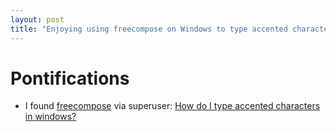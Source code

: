 ```yaml
---
layout: post
title: "Enjoying using freecompose on Windows to type accented characters e.g. German vowels with umlauts like 'ä'"
---
```


# Pontifications

* I found [freecompose](https://code.google.com/archive/p/freecompose/) via superuser: [How do I type accented characters in windows?](https://superuser.com/questions/110605/how-do-i-type-accented-characters-in-windows)

